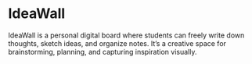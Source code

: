 # IdeaWall
IdeaWall is a personal digital board where students can freely write down thoughts, sketch ideas, and organize notes. It’s a creative space for brainstorming, planning, and capturing inspiration visually.
